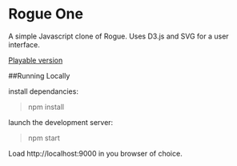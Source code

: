 # Rogue One

A simple Javascript clone of Rogue. Uses D3.js and SVG for a user interface.

[Playable version](https://samperumal.github.io/dist/test.html)

##Running Locally

install dependancies: 
> npm install 

launch the development server: 
> npm start

Load http://localhost:9000 in you browser of choice.



